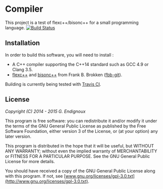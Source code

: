 # Compiler

This project is a test of flexc++/bisonc++ for a small programming language. [![Build Status](https://travis-ci.org/gendx/compiler.svg?branch=master)](https://travis-ci.org/gendx/compiler)


## Installation

In order to build this software, you will need to install :
* A C++ compiler supporting the C++14 standard such as GCC 4.9 or Clang 3.5.
* [flexc++](https://fbb-git.github.io/flexcpp/) and [bisonc++](https://fbb-git.github.io/bisoncpp/) from Frank B. Brokken ([fbb-git](https://github.com/fbb-git)).

Building is currently being tested with [Travis CI](https://travis-ci.org).


## License

*Copyright (C) 2014 - 2015  G. Endignoux*

This program is free software: you can redistribute it and/or modify it under the terms of the GNU General Public License as published by the Free Software Foundation, either version 3 of the License, or (at your option) any later version.

This program is distributed in the hope that it will be useful, but WITHOUT ANY WARRANTY; without even the implied warranty of MERCHANTABILITY or FITNESS FOR A PARTICULAR PURPOSE. See the GNU General Public License for more details.

You should have received a copy of the GNU General Public License along with this program. If not, see [www.gnu.org/licenses/gpl-3.0.txt](http://www.gnu.org/licenses/gpl-3.0.txt).

